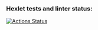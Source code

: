 ### Hexlet tests and linter status:
[![Actions Status](https://github.com/Naamphi/frontend-project-11/workflows/hexlet-check/badge.svg)](https://github.com/Naamphi/frontend-project-11/actions)